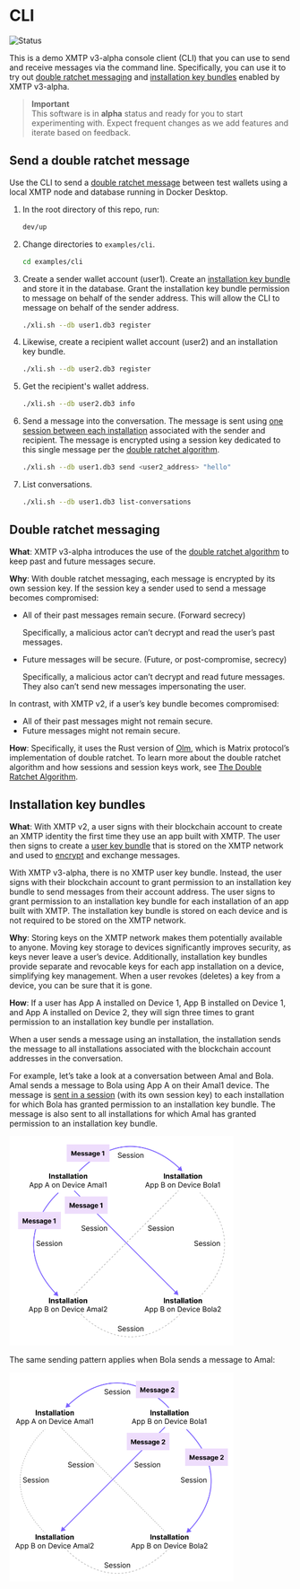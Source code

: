 # CLI

![Status](https://img.shields.io/badge/Project_status-Alpha-orange)

This is a demo XMTP v3-alpha console client (CLI) that you can use to send and receive messages via the command line. Specifically, you can use it to try out [double ratchet messaging](#double-ratchet-messaging) and [installation key bundles](#installation-key-bundles) enabled by XMTP v3-alpha.

> **Important**  
> This software is in **alpha** status and ready for you to start experimenting with. Expect frequent changes as we add features and iterate based on feedback.

## Send a double ratchet message

Use the CLI to send a [double ratchet message](#double-ratchet-messaging) between test wallets using a local XMTP node and database running in Docker Desktop.

1. In the root directory of this repo, run:

   ```bash
   dev/up
   ```

2. Change directories to `examples/cli`.

   ```bash
   cd examples/cli
   ```

3. Create a sender wallet account (user1). Create an [installation key bundle](#installation-key-bundles) and store it in the database. Grant the installation key bundle permission to message on behalf of the sender address. This will allow the CLI to message on behalf of the sender address.

   ```bash
   ./xli.sh --db user1.db3 register
   ```

3. Likewise, create a recipient wallet account (user2) and an installation key bundle.

   ```bash
   ./xli.sh --db user2.db3 register
   ```

4. Get the recipient's wallet address.

   ```bash
   ./xli.sh --db user2.db3 info
   ```

5. Send a message into the conversation. The message is sent using [one session between each installation](#installation-key-bundles) associated with the sender and recipient. The message is encrypted using a session key dedicated to this single message per the [double ratchet algorithm](#double-ratchet-messaging).

   ```bash
   ./xli.sh --db user1.db3 send <user2_address> "hello"
   ```

6. List conversations.

   ```bash
   ./xli.sh --db user1.db3 list-conversations
   ```

## Double ratchet messaging

**What**: XMTP v3-alpha introduces the use of the [double ratchet algorithm](https://signal.org/docs/specifications/doubleratchet/) to keep past and future messages secure.

**Why**: With double ratchet messaging, each message is encrypted by its own session key. If the session key a sender used to send a message becomes compromised:

- All of their past messages remain secure. (Forward secrecy)

  Specifically, a malicious actor can’t decrypt and read the user’s past messages.

- Future messages will be secure. (Future, or post-compromise, secrecy)

  Specifically, a malicious actor can’t decrypt and read future messages. They also can’t send new messages impersonating the user.

In contrast, with XMTP v2, if a user’s key bundle becomes compromised:

- All of their past messages might not remain secure.
- Future messages might not remain secure.

**How**: Specifically, it uses the Rust version of [Olm](https://gitlab.matrix.org/matrix-org/olm/-/blob/master/docs/olm.md), which is Matrix protocol’s implementation of double ratchet. To learn more about the double ratchet algorithm and how sessions and session keys work, see [The Double Ratchet Algorithm](https://signal.org/docs/specifications/doubleratchet/).

## Installation key bundles

**What**: With XMTP v2, a user signs with their blockchain account to create an XMTP identity the first time they use an app built with XMTP. The user then signs to create a [user key bundle](https://xmtp.org/docs/concepts/key-generation-and-usage) that is stored on the XMTP network and used to [encrypt](https://xmtp.org/docs/concepts/invitation-and-message-encryption) and exchange messages.

With XMTP v3-alpha, there is no XMTP user key bundle. Instead, the user signs with their blockchain account to grant permission to an installation key bundle to send messages from their account address. The user signs to grant permission to an installation key bundle for each installation of an app built with XMTP. The installation key bundle is stored on each device and is not required to be stored on the XMTP network.

**Why**: Storing keys on the XMTP network makes them potentially available to anyone. Moving key storage to devices significantly improves security, as keys never leave a user’s device. Additionally, installation key bundles provide separate and revocable keys for each app installation on a device, simplifying key management. When a user revokes (deletes) a key from a device, you can be sure that it is gone.

**How**: If a user has App A installed on Device 1, App B installed on Device 1, and App A installed on Device 2, they will sign three times to grant permission to an installation key bundle per installation.

When a user sends a message using an installation, the installation sends the message to all installations associated with the blockchain account addresses in the conversation.

For example, let’s take a look at a conversation between Amal and Bola. Amal sends a message to Bola using App A on their Amal1 device. The message is [sent in a session](https://www.notion.so/XMTP-v3-alpha-doc-updates-6cb0328f5d5e4415a49f0b8bcc9c9135?pvs=21) (with its own session key) to each installation for which Bola has granted permission to an installation key bundle. The message is also sent to all installations for which Amal has granted permission to an installation key bundle.

<img alt="Diagram illustrating how a message is sent via sessions to all installations associated with the two wallet addresses in the conversation" src="img/amal-to-bola.png" width="400" />

The same sending pattern applies when Bola sends a message to Amal:

<img alt="Diagram illustrating how a message is sent via sessions to all installations associated with the two wallet addresses in the conversation" src="img/bola-to-amal.png" width="400" />
